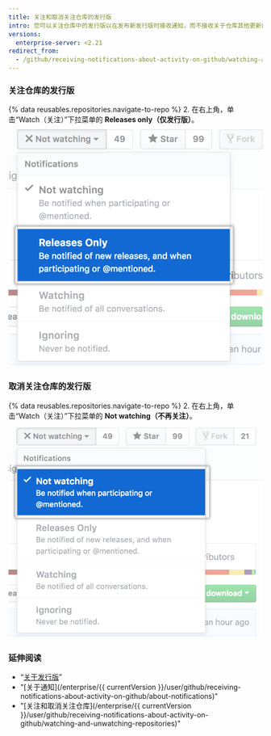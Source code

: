 ```yaml
---
title: 关注和取消关注仓库的发行版
intro: 您可以关注仓库中的发行版以在发布新发行版时接收通知，而不接收关于仓库其他更新的通知。 如果不想再接收仓库中新发行版的通知，您也可以取消关注发行版。
versions:
  enterprise-server: <2.21
redirect_from:
  - /github/receiving-notifications-about-activity-on-github/watching-and-unwatching-releases-for-a-repository
---
```

### 关注仓库的发行版

{% data reusables.repositories.navigate-to-repo %}
2. 在右上角，单击“Watch（关注）”下拉菜单的 **Releases only（仅发行版）**。 ![发行版下拉菜单中的关注选项](/assets/images/help/notifications/watch-releases.png)

### 取消关注仓库的发行版

{% data reusables.repositories.navigate-to-repo %}
2. 在右上角，单击“Watch（关注）”下拉菜单的 **Not watching（不再关注）**。 ![发行版下拉菜单中的关注选项](/assets/images/help/notifications/unwatch-repository.png)

### 延伸阅读

- “[关于发行版](/articles/about-releases)”
- "[关于通知](/enterprise/{{ currentVersion }}/user/github/receiving-notifications-about-activity-on-github/about-notifications)"
- "[关注和取消关注仓库](/enterprise/{{ currentVersion }}/user/github/receiving-notifications-about-activity-on-github/watching-and-unwatching-repositories)"
